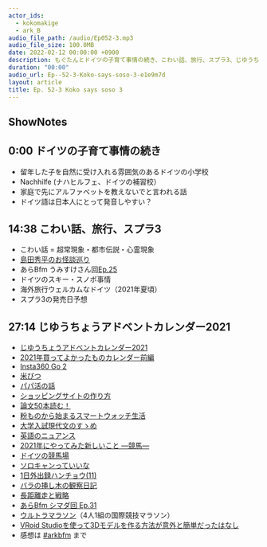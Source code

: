 ```yaml
---
actor_ids:
  - kokomakige
  - ark_B
audio_file_path: /audio/Ep052-3.mp3
audio_file_size: 100.0MB
date: 2022-02-12 00:00:00 +0900
description: もぐたんとドイツの子育て事情の続き、こわい話、旅行、スプラ3、じゆうちょうアドベントカレンダー2021などについて話しました（Part3/4）。
duration: "00:00"
audio_url: Ep--52-3-Koko-says-soso-3-e1e9m7d
layout: article
title: Ep. 52-3 Koko says soso 3
---
```

## ShowNotes

## 0:00 ドイツの子育て事情の続き

* 留年した子を自然に受け入れる雰囲気のあるドイツの小学校
* Nachhilfe (ナハヒルフェ、ドイツの補習校）
* 家庭で先にアルファベットを教えないでと言われる話
* ドイツ語は日本人にとって発音しやすい？

## 14:38 こわい話、旅行、スプラ3

* こわい話 = 超常現象・都市伝説・心霊現象
* [島田秀平のお怪談巡り](https://www.youtube.com/channel/UCr6Lhrp_ojKTcR_iHhTG-mg)
* あらBfm うみすけさん回[Ep.25](https://anchor.fm/arkbfm/episodes/Ep--25-Couldnt-live-someone-elses-life-e15ufbd)
* ドイツのスキー・スノボ事情
* 海外旅行ウェルカムなドイツ（2021年夏頃）
* スプラ3の発売日予想

## 27:14 じゆうちょうアドベントカレンダー2021

* [じゆうちょうアドベントカレンダー2021](https://adventar.org/calendars/6310)
* [2021年買ってよかったものカレンダー前編](https://note.com/arkb/n/n8fbc8f9bfa18)
* [Insta360 Go 2](https://amzn.to/34TUkCY)
* [米びつ](https://amzn.to/3LFBTD1)
* [パパ活の話](https://note.com/shirushirun/n/n4993880216b0)
* [ショッピングサイトの作り方](https://yamamochi.com/making-shopping-site-wp-welcart/)
* [論文50本読む！](https://isomocha.hatenablog.com/entry/2021/12/04/210000)
* [粉ものから始まるスマートウォッチ生活](https://note.com/pollenallergy/n/nc300f45a3bdb)
* [大学入試現代文のすゝめ](https://note.com/sesame_elegy/n/n6f068268637c)
* [英語のニュアンス](https://note.com/shishui/n/n8d9277b546ef)
* [2021年にやってみた新しいこと ―競馬―](https://usakado.hatenablog.com/entry/2021/12/07/211742)
* [ドイツの競馬場](https://www.jairs.jp/contents/courses/germ.html)
* [ソロキャンっていいな](https://note.com/heal_corp/n/n7173ae713837)
* [1日外出録ハンチョウ(11)](https://amzn.to/3szaf1t)
* [バラの挿し木の観察日記](https://note.com/eigenvalue3/n/n3a01cb58a612)
* [長距離走と戦略](https://note.com/_buumm/n/nf8a8576b64be)
* [あらBfm シマダ回 Ep.31](https://anchor.fm/arkbfm/episodes/Ep--31-What-rank-am-I-in-the-entire-human-race-e187boh)
* [ウルトラマラソン](https://en-m-wikipedia-org.translate.goog/wiki/Ultramarathon?_x_tr_sl=en&_x_tr_tl=ja&_x_tr_hl=ja&_x_tr_pto=op,sc)（4人1組の国際競技マラソン）
* [VRoid Studioを使って3Dモデルを作る方法が意外と簡単だったはなし](https://note.com/tokotokologlog/n/ncf394b4604fd)
* 感想は [#arkbfm](https://twitter.com/hashtag/arkbfm) まで